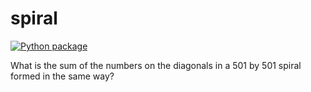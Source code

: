 # spiral

[![Python package](https://github.com/vcu-nkim/spiral/actions/workflows/pytest.yml/badge.svg)](https://github.com/vcu-nkim/spiral/actions/workflows/pytest.yml)

What is the sum of the numbers on the diagonals in a 501 by 501 spiral formed in the same way?
